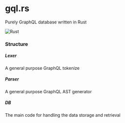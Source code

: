 # gql.rs
Purely GraphQL database written in Rust

![Rust](https://github.com/ssedrick/gql.rs/workflows/Rust/badge.svg)

### Structure
##### Lexer
A general purpose GraphQL tokenize

##### Parser
A general purpose GraphQL AST generator

##### DB
The main code for handling the data storage and retrieval
